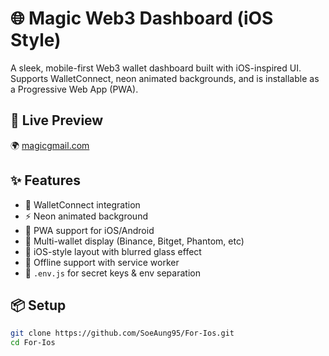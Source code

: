 # 🌐 Magic Web3 Dashboard (iOS Style)

A sleek, mobile-first Web3 wallet dashboard built with iOS-inspired UI.  
Supports WalletConnect, neon animated backgrounds, and is installable as a Progressive Web App (PWA).

## 🚀 Live Preview
🌍 [magicgmail.com](https://magicgmail.com)

## ✨ Features
- 🔌 WalletConnect integration
- ⚡ Neon animated background
- 📱 PWA support for iOS/Android
- 💼 Multi-wallet display (Binance, Bitget, Phantom, etc)
- 🍎 iOS-style layout with blurred glass effect
- 📂 Offline support with service worker
- 🔐 `.env.js` for secret keys & env separation

## 📦 Setup

```bash
git clone https://github.com/SoeAung95/For-Ios.git
cd For-Ios
